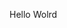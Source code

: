 Hello Wolrd
























































































































































































































































































































































































































































































































































































































































































































































































































































































































































































































































































































































































































































































































































































































































































































































































































































































































































































































































































































































































































































































































































































































































































































































































































































































































































































































































































































































































































































































































































































































































































































































































































































































































































































